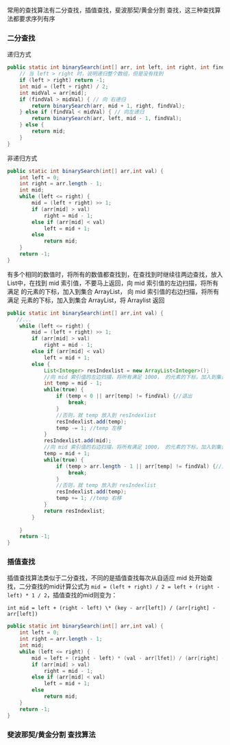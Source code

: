 





常用的查找算法有二分查找，插值查找，斐波那契/黄金分割 查找，这三种查找算法都要求序列有序





### 二分查找

递归方式

```java
public static int binarySearch(int[] arr, int left, int right, int findVal) {
    // 当 left > right 时，说明递归整个数组，但是没有找到
    if (left > right) return -1;
    int mid = (left + right) / 2;
    int midVal = arr[mid];
    if (findVal > midVal) { // 向 右递归
        return binarySearch(arr, mid + 1, right, findVal);
    } else if (findVal < midVal) { // 向左递归
        return binarySearch(arr, left, mid - 1, findVal);
    } else {
        return mid;
    }
}
```



非递归方式


```java
public static int binarySearch(int[] arr,int val) {
    int left = 0;
    int right = arr.length - 1;
    int mid;
    while (left <= right) {
        mid = (left + right) >> 1;
        if (arr[mid] > val)
            right = mid - 1;
        else if (arr[mid] < val)
            left = mid + 1;
        else
            return mid;
    }
    return -1;
}
```



有多个相同的数值时，将所有的数值都查找到，在查找到时继续往两边查找，放入List中，在找到 mid 索引值，不要马上返回，向 mid 索引值的左边扫描，将所有满足 的元素的下标，加入到集合 ArrayList， 向 mid 索引值的右边扫描，将所有满足 元素的下标，加入到集合 ArrayList，将 Arraylist 返回

```java
public static int binarySearch(int[] arr,int val) {
   //...
    while (left <= right) {
        mid = (left + right) >> 1;
        if (arr[mid] > val)
            right = mid - 1;
        else if (arr[mid] < val)
            left = mid + 1;
        else {
            List<Integer> resIndexlist = new ArrayList<Integer>();
            //向 mid 索引值的左边扫描，将所有满足 1000， 的元素的下标，加入到集合 ArrayList
            int temp = mid - 1;
            while(true) {
                if (temp < 0 || arr[temp] != findVal) {//退出
                    break;
                }
                //否则，就 temp 放入到 resIndexlist
                resIndexlist.add(temp);
                temp -= 1; //temp 左移
            }
            resIndexlist.add(mid); 
            //向 mid 索引值的右边扫描，将所有满足 1000， 的元素的下标，加入到集合 ArrayList
            temp = mid + 1;
            while(true) {
                if (temp > arr.length - 1 || arr[temp] != findVal) {//退出
                	break;
                }
                //否则，就 temp 放入到 resIndexlist
                resIndexlist.add(temp);
                temp += 1; //temp 右移
            }
            return resIndexlist;
        }
            
    }
    return -1;
}
```





### 插值查找

插值查找算法类似于二分查找，不同的是插值查找每次从自适应 mid 处开始查找，二分查找的mid计算公式为 `mid = (left + right) / 2 = left + (right - left) * 1 / 2`，插值查找的mid则变为：

`int mid = left + (right - left) \* (key - arr[left]) / (arr[right] - arr[left])`



```java
public static int binarySearch(int[] arr,int val) {
    int left = 0;
    int right = arr.length - 1;
    int mid;
    while (left <= right) {
        mid = left + (right - left) * (val - arr[lfet]) / (arr[right] - arr[left]);
        if (arr[mid] > val)
            right = mid - 1;
        else if (arr[mid] < val)
            left = mid + 1;
        else
            return mid;
    }
    return -1;
}
```







### 斐波那契/黄金分割 查找算法